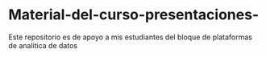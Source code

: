 # Material-del-curso-presentaciones-

Este repositorio es de apoyo a mis estudiantes del bloque de plataformas de analitica de datos 

